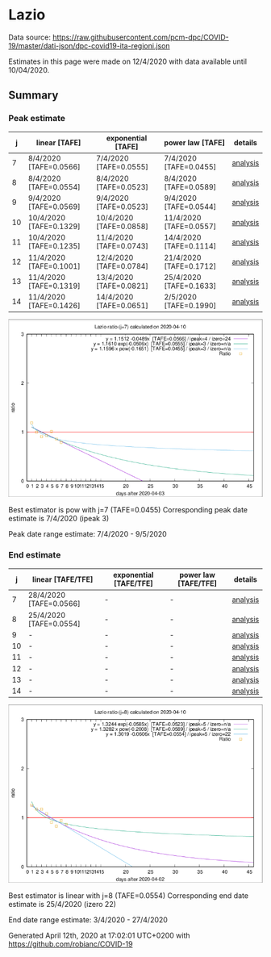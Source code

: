 # Lazio


Data source: https://raw.githubusercontent.com/pcm-dpc/COVID-19/master/dati-json/dpc-covid19-ita-regioni.json

Estimates in this page were made on 12/4/2020 with data available until 10/04/2020.


## Summary 

### Peak estimate 
|j|linear [TAFE]|exponential [TAFE]|power law [TAFE]|details|
|---|----|-----------|---------|-------|
|7|8/4/2020 [TAFE=0.0566]|7/4/2020 [TAFE=0.0555]|7/4/2020 [TAFE=0.0455]|[analysis](COVID-19_lazio_j7_2020-04-10.md)|
|8|8/4/2020 [TAFE=0.0554]|8/4/2020 [TAFE=0.0523]|8/4/2020 [TAFE=0.0589]|[analysis](COVID-19_lazio_j8_2020-04-10.md)|
|9|9/4/2020 [TAFE=0.0569]|9/4/2020 [TAFE=0.0523]|9/4/2020 [TAFE=0.0544]|[analysis](COVID-19_lazio_j9_2020-04-10.md)|
|10|10/4/2020 [TAFE=0.1329]|10/4/2020 [TAFE=0.0858]|11/4/2020 [TAFE=0.0557]|[analysis](COVID-19_lazio_j10_2020-04-10.md)|
|11|10/4/2020 [TAFE=0.1235]|11/4/2020 [TAFE=0.0743]|14/4/2020 [TAFE=0.1114]|[analysis](COVID-19_lazio_j11_2020-04-10.md)|
|12|11/4/2020 [TAFE=0.1001]|12/4/2020 [TAFE=0.0784]|21/4/2020 [TAFE=0.1712]|[analysis](COVID-19_lazio_j12_2020-04-10.md)|
|13|11/4/2020 [TAFE=0.1319]|13/4/2020 [TAFE=0.0821]|25/4/2020 [TAFE=0.1633]|[analysis](COVID-19_lazio_j13_2020-04-10.md)|
|14|11/4/2020 [TAFE=0.1426]|14/4/2020 [TAFE=0.0651]|2/5/2020 [TAFE=0.1990]|[analysis](COVID-19_lazio_j14_2020-04-10.md)|

![best peak estimate](COVID-19_lazio_j7_2020-04-10.png)

Best estimator is pow with j=7 (TAFE=0.0455)
Corresponding peak date estimate is 7/4/2020 (ipeak 3)


Peak date range estimate: 7/4/2020 - 9/5/2020

### End estimate 
|j|linear [TAFE/TFE]|exponential [TAFE/TFE]|power law [TAFE/TFE]|details|
|---|----|-----------|---------|-------|
|7|28/4/2020 [TAFE=0.0566]|-|-|[analysis](COVID-19_lazio_j7_2020-04-10.md)|
|8|25/4/2020 [TAFE=0.0554]|-|-|[analysis](COVID-19_lazio_j8_2020-04-10.md)|
|9|-|-|-|[analysis](COVID-19_lazio_j9_2020-04-10.md)|
|10|-|-|-|[analysis](COVID-19_lazio_j10_2020-04-10.md)|
|11|-|-|-|[analysis](COVID-19_lazio_j11_2020-04-10.md)|
|12|-|-|-|[analysis](COVID-19_lazio_j12_2020-04-10.md)|
|13|-|-|-|[analysis](COVID-19_lazio_j13_2020-04-10.md)|
|14|-|-|-|[analysis](COVID-19_lazio_j14_2020-04-10.md)|

![best zero estimate](COVID-19_lazio_j8_2020-04-10.png)

Best estimator is linear with j=8 (TAFE=0.0554)
Corresponding end date estimate is 25/4/2020 (izero 22)


End date range estimate: 3/4/2020 - 27/4/2020

Generated April 12th, 2020 at 17:02:01 UTC+0200 with https://github.com/robianc/COVID-19
